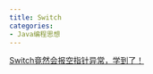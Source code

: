```yaml
---
title: Switch
categories: 
- Java编程思想
---
```


[Switch竟然会报空指针异常，学到了！](https://mp.weixin.qq.com/s/zZtZfRgwlFU3U_8FGpcABA)
